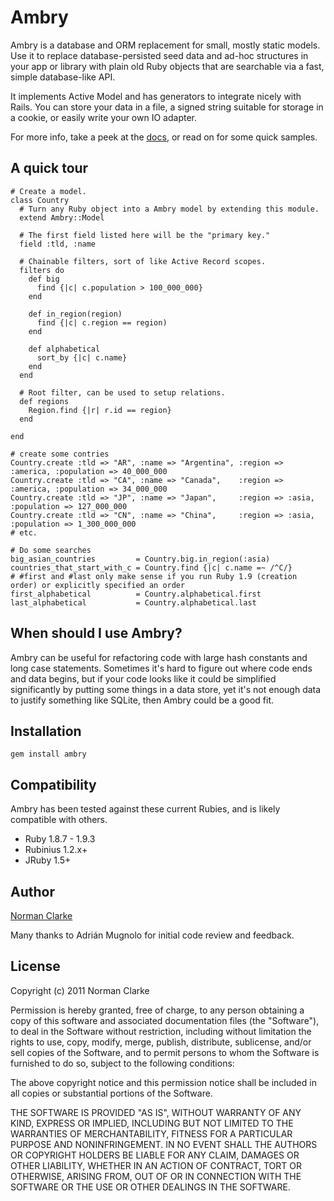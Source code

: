 # Ambry

Ambry is a database and ORM replacement for small, mostly static models. Use
it to replace database-persisted seed data and ad-hoc structures in your app or
library with plain old Ruby objects that are searchable via a fast, simple
database-like API.

It implements Active Model and has generators to integrate nicely with Rails.
You can store your data in a file, a signed string suitable for storage in a
cookie, or easily write your own IO adapter.

For more info, take a peek at the
[docs](http://rubydoc.info/github/ambry/ambry/master/frames), or read on for some
quick samples.

## A quick tour

    # Create a model.
    class Country
      # Turn any Ruby object into a Ambry model by extending this module.
      extend Ambry::Model

      # The first field listed here will be the "primary key."
      field :tld, :name

      # Chainable filters, sort of like Active Record scopes.
      filters do
        def big
          find {|c| c.population > 100_000_000}
        end

        def in_region(region)
          find {|c| c.region == region)
        end

        def alphabetical
          sort_by {|c| c.name}
        end
      end

      # Root filter, can be used to setup relations.
      def regions
        Region.find {|r| r.id == region}
      end

    end

    # create some contries
    Country.create :tld => "AR", :name => "Argentina", :region => :america, :population => 40_000_000
    Country.create :tld => "CA", :name => "Canada",    :region => :america, :population => 34_000_000
    Country.create :tld => "JP", :name => "Japan",     :region => :asia,    :population => 127_000_000
    Country.create :tld => "CN", :name => "China",     :region => :asia,    :population => 1_300_000_000
    # etc.

    # Do some searches
    big_asian_countries         = Country.big.in_region(:asia)
    countries_that_start_with_c = Country.find {|c| c.name =~ /^C/}
    # #first and #last only make sense if you run Ruby 1.9 (creation order) or explicitly specified an order
    first_alphabetical          = Country.alphabetical.first
    last_alphabetical           = Country.alphabetical.last

## When should I use Ambry?

Ambry can be useful for refactoring code with large hash constants and long case
statements. Sometimes it's hard to figure out where code ends and data begins,
but if your code looks like it could be simplified significantly by putting some
things in a data store, yet it's not enough data to justify something like
SQLite, then Ambry could be a good fit.


## Installation

    gem install ambry

## Compatibility

Ambry has been tested against these current Rubies, and is likely compatible
with others.

* Ruby 1.8.7 - 1.9.3
* Rubinius 1.2.x+
* JRuby 1.5+

## Author

[Norman Clarke](mailto:norman@njclarke.com)

Many thanks to Adrián Mugnolo for initial code review and feedback.

## License

Copyright (c) 2011 Norman Clarke

Permission is hereby granted, free of charge, to any person obtaining a copy of
this software and associated documentation files (the "Software"), to deal in
the Software without restriction, including without limitation the rights to
use, copy, modify, merge, publish, distribute, sublicense, and/or sell copies
of the Software, and to permit persons to whom the Software is furnished to do
so, subject to the following conditions:

The above copyright notice and this permission notice shall be included in all
copies or substantial portions of the Software.

THE SOFTWARE IS PROVIDED "AS IS", WITHOUT WARRANTY OF ANY KIND, EXPRESS OR
IMPLIED, INCLUDING BUT NOT LIMITED TO THE WARRANTIES OF MERCHANTABILITY,
FITNESS FOR A PARTICULAR PURPOSE AND NONINFRINGEMENT. IN NO EVENT SHALL THE
AUTHORS OR COPYRIGHT HOLDERS BE LIABLE FOR ANY CLAIM, DAMAGES OR OTHER
LIABILITY, WHETHER IN AN ACTION OF CONTRACT, TORT OR OTHERWISE, ARISING FROM,
OUT OF OR IN CONNECTION WITH THE SOFTWARE OR THE USE OR OTHER DEALINGS IN THE
SOFTWARE.
